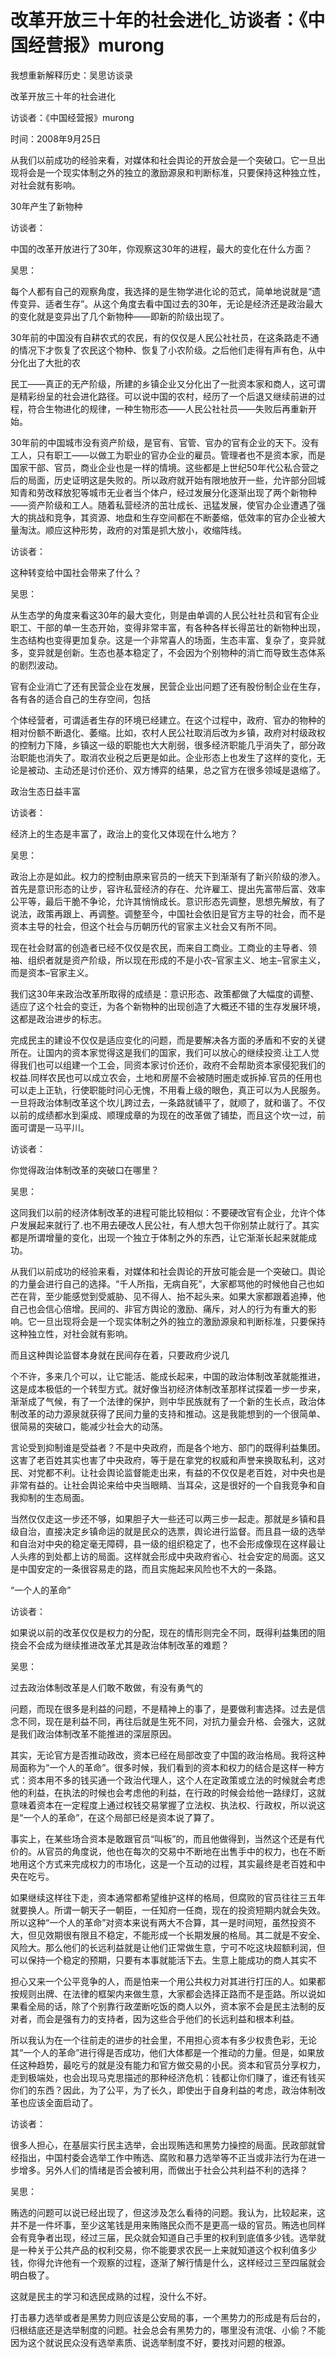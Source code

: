 # 改革开放三十年的社会进化_访谈者：《中国经营报》murong

我想重新解释历史：吴思访谈录

改革开放三十年的社会进化

访谈者：《中国经营报》murong

时间：2008年9月25日

从我们以前成功的经验来看，对媒体和社会舆论的开放会是一个突破口。它一旦出现将会是一个现实体制之外的独立的激励源泉和判断标准，只要保持这种独立性，对社会就有影响。

30年产生了新物种

访谈者：

中国的改革开放进行了30年，你观察这30年的进程，最大的变化在什么方面？

吴思：

每个人都有自己的观察角度，我选择的是生物学进化论的范式，简单地说就是“遗传变异、适者生存”。从这个角度去看中国过去的30年，无论是经济还是政治最大的变化就是变异出了几个新物种——即新的阶级出现了。

30年前的中国没有自耕农式的农民，有的仅仅是人民公社社员，在这条路走不通的情况下才恢复了农民这个物种、恢复了小农阶级。之后他们走得有声有色，从中分化出了大批的农

民工——真正的无产阶级，所建的乡镇企业又分化出了一批资本家和商人，这可谓是精彩纷呈的社会进化路径。可以说中国的农村，经历了一个后退又继续前进的过程，符合生物进化的规律，一种生物形态——人民公社社员——失败后再重新开始。

30年前的中国城市没有资产阶级，是官有、官管、官办的官有企业的天下。没有工人，只有职工——以做工为职业的官办企业的雇员。管理者也不是资本家，而是国家干部、官员，商业企业也是一样的情境。这些都是上世纪50年代公私合营之后的局面，历史证明这是失败的。所以政府就开始有限地放开一些，允许部分回城知青和劳改释放犯等城市无业者当个体户，经过发展分化逐渐出现了两个新物种——资产阶级和工人。随着私营经济的茁壮成长、迅猛发展，使官办企业遭遇了强大的挑战和竞争，其资源、地盘和生存空间都在不断萎缩，低效率的官办企业被大量淘汰。顺应这种形势，政府的对策是抓大放小，收缩阵线。

访谈者：

这种转变给中国社会带来了什么？

吴思：

从生态学的角度来看这30年的最大变化，则是由单调的人民公社社员和官有企业职工、干部的单一生态开始，变得非常丰富，有各种各样长得茁壮的新物种出现，生态结构也变得更加复杂。这是一个非常喜人的场面，生态丰富、复杂了，变异就多，变异就是创新。生态也基本稳定了，不会因为个别物种的消亡而导致生态体系的剧烈波动。

官有企业消亡了还有民营企业在发展，民营企业出问题了还有股份制企业在生存，各有各的适合自己的生存空间，包括

个体经营者，可谓适者生存的环境已经建立。在这个过程中，政府、官办的物种的相对份额不断退化、萎缩。比如，农村人民公社取消后改为乡镇，政府对村级政权的控制力下降，乡镇这一级的职能也大大削弱，很多经济职能几乎消失了，部分政治职能也消失了。取消农业税之后更是如此。企业形态上也发生了这样的变化，无论是被动、主动还是讨价还价、双方博弈的结果，总之官方在很多领域是退缩了。

政治生态日益丰富

访谈者：

经济上的生态是丰富了，政治上的变化又体现在什么地方？

吴思：

政治上亦是如此。权力的控制由原来官员的一统天下到渐渐有了新兴阶级的渗入。首先是意识形态的让步，容许私营经济的存在、允许雇工、提出先富带后富、效率公平等，最后干脆不争论，允许其悄悄成长。意识形态先调整，思想先解放，有了说法，政策再跟上、再调整。调整至今，中国社会依旧是官方主导的社会，而不是资本主导的社会，但这个社会与历朝历代的官家主义社会又有所不同。

现在社会财富的创造者已经不仅仅是农民，而来自工商业。工商业的主导者、领袖、组织者就是资产阶级，所以现在形成的不是小农–官家主义、地主–官家主义，而是资本–官家主义。

我们这30年来政治改革所取得的成绩是：意识形态、政策都做了大幅度的调整、适应了这个社会的变迁，为各个新物种的出现创造了大概还不错的生存发展环境，这都是政治进步的标志。

完成民主的建设不仅仅是适应变化的问题，而是要解决各方面的矛盾和不安的关键所在。让国内的资本家觉得这是我们的国家，我们可以放心的继续投资.让工人觉得我们也可以组建一个工会，同资本家讨价还价，政府不会帮助资本家侵犯我们的权益.同样农民也可以成立农会，土地和房屋不会被随时圈走或拆掉.官员的任用也可以走上正轨，行使职能时问心无愧，不用看上级的眼色，真正可以为人民服务。一旦将政治体制改革这个坎儿跨过去，一条路就铺平了，就顺了，就和谐了。不仅以前的成绩都水到渠成、顺理成章的为现在的改革做了铺垫，而且这个坎一过，前面可谓是一马平川。

访谈者：

你觉得政治体制改革的突破口在哪里？

吴思：

这同我们以前的经济体制改革的进程可能比较相似：不要硬改官有企业，允许个体户发展起来就行了.也不用去硬改人民公社，有人想大包干你别禁止就行了。其实都是所谓增量的变化，出现一个独立于体制之外的东西，让它渐渐长起来就能成功。

从我们以前成功的经验来看，对媒体和社会舆论的开放可能会是一个突破口。舆论的力量会进行自己的选择。“千人所指，无病自死”，大家都骂他的时候他自己也如芒在背，至少能感觉到受威胁、见不得人、抬不起头来。如果大家都跟着追捧，他自己也会信心倍增。民间的、非官方舆论的激励、痛斥，对人的行为有重大的影响。它一旦出现将会是一个现实体制之外的独立的激励源泉和判断标准，只要保持这种独立性，对社会就有影响。

而且这种舆论监督本身就在民间存在着，只要政府少说几

个不许，多来几个可以，让它能活、能成长起来，中国的政治体制改革就能推进，这是成本极低的一个转型方式。就好像当初经济体制改革那样试探着一步一步来，渐渐成了气候，有了一个法律的保护，则中华民族就有了一个新的生长点，政治体制改革的动力源泉就获得了民间力量的支持和推动。这是我能想到的一个很简单、很简易的突破口，能减少社会大的动荡。

言论受到抑制谁是受益者？不是中央政府，而是各个地方、部门的既得利益集团。这害了老百姓其实也害了中央政府，等于是在拿党的权威和声誉来换取私利，这对民、对党都不利。让社会舆论监督能走出来，有益的不仅仅是老百姓，对中央也是非常有益的。让社会舆论来给中央当眼睛、当耳朵，这是很好的一个自我竞争和自我抑制的生态局面。

当然仅仅走这一步还不够，如果胆子大一些还可以两三步一起走。那就是乡镇和县级自治，直接决定乡镇命运的就是民众的选票，舆论进行监督。而且县一级的选举和自治对中央的稳定毫无障碍，县一级的组织稳定了，也不会形成像现在这样最让人头疼的到处都上访的局面。这样就会形成中央政府省心、社会安定的局面。这又是中国安定的一条很容易走的路，而且实施起来风险也不大的一条路。

“一个人的革命”

访谈者：

如果说以前的改革仅仅是权力的分配，现在的情形则完全不同，既得利益集团的阻挠会不会成为继续推进改革尤其是政治体制改革的难题？

吴思：

过去政治体制改革是人们敢不敢做，有没有勇气的

问题，而现在很多是利益的问题，不是精神上的事了，是要做利害选择。过去是信念不同，现在是利益不同，再往后就是生死不同，对抗力量会升格、会强大，这就是我们政治体制改革不能推进的深层原因。

其实，无论官方是否推动政改，资本已经在局部改变了中国的政治格局。我将这种局面称为“一个人的革命”。很多时候，我们看到的资本和权力的结合是这样一种方式：资本用不多的钱买通一个政治代理人，这个人在定政策或立法的时候就会考虑他的利益，在执法的时候也会考虑他的利益，在行政的时候会给他一路绿灯，这就意味着资本在一定程度上通过权钱交易掌握了立法权、执法权、行政权，所以说这是“一个人的革命”，在这个局部已经是资本说了算了。

事实上，在某些场合资本是敢跟官员“叫板”的，而且他做得到，当然这个还是有代价的。从官员的角度说，他也在每次的交易中不断地在出售手中的权力，也在不断地用这个方式来完成权力的市场化，这是一个互动的过程，其实最终是老百姓和中央在吃亏。

如果继续这样往下走，资本通常都希望维护这样的格局，但腐败的官员往往三五年就要换人。所谓一朝天子一朝臣，一任知府一任商，现在的投资短期内就会失效。所以这种“一个人的革命”对资本来说有两大不合算，其一是时间短，虽然投资不大，但见效期很有限且不稳定，不能形成一个长期发展的格局。其二就是不安全、风险大。那么他们的长远利益就是让他们正常做生意，宁可不吃这块超额利润，但可以保持一个稳定的预期，只要有本事就能活下去。生意上能成功的商人其实不

担心又来一个公平竞争的人，而是怕来一个用公共权力对其进行打压的人。如果都按规则出牌、在法律的框架内来做生意，大家都会选择正路而不是歪路。所以说如果看全局的话，除了个别靠行政垄断吃饭的商人以外，资本家不会是民主法制的反对者，而会是强有力的支持者，因为这些合乎他们的长远利益和根本利益。

所以我认为在一个往前走的进步的社会里，不用担心资本有多少权贵色彩，无论其“一个人的革命”进行得是否成功，他们大体都是一个推动的力量。但是，如果放任这种趋势，最吃亏的就是没有能力和官方做交易的小民。资本和官员分享权力，走到极端处，也会出现马克思描述的那种经济危机：钱都让你们赚了，谁还有钱买你们的东西？因此，为了公平，为了长久，即使出于自身利益的考虑，政治体制改革也应该全面启动了。

访谈者：

很多人担心，在基层实行民主选举，会出现贿选和黑势力操控的局面。民政部就曾经指出，中国村委会选举工作中贿选、腐败和暴力选举等不正当或非法行为在进一步增多。另外人们的情绪是否会被利用，而做出于社会公共利益不利的选择？

吴思：

贿选的问题可以说已经出现了，但这涉及怎么看待的问题。我认为，比较起来，这并不是一件坏事，至少这笔钱是用来贿赂民众而不是更高一级的官员。贿选也同样会有竞争者出现，经过三届，民众就会知道自己手里的权利到底值多少钱。选举就是一种关于公共产品的权利交易，你不能要求农民一上来就知道这个权利值多少钱，你得允许他有一个观察的过程，逐渐了解行情是什么，这样经过三至四届就会明白极了。

这就是民主的学习和选民成熟的过程，没什么不好。

打击暴力选举或者是黑势力则应该是公安局的事，一个黑势力的形成是有后台的，归根结底还是选举制度的问题。社会总会有黑势力的，哪里没有流氓、小偷？不能因为这个就说民众没有选举素质、说选举制度不好，要找对问题的根源。